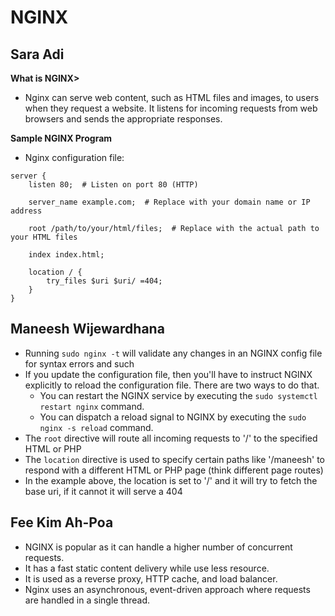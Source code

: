 # NGINX

## Sara Adi
**What is NGINX>**
* Nginx can serve web content, such as HTML files and images, to users when they request a website. It listens for incoming requests from web browsers and sends the appropriate responses.

**Sample NGINX Program**

* Nginx configuration file: 


```
server {
    listen 80;  # Listen on port 80 (HTTP)

    server_name example.com;  # Replace with your domain name or IP address

    root /path/to/your/html/files;  # Replace with the actual path to your HTML files

    index index.html;

    location / {
        try_files $uri $uri/ =404;
    }
}
```

## Maneesh Wijewardhana
-   Running `sudo nginx -t` will validate any changes in an NGINX config file for syntax errors and such
-   If you update the configuration file, then you'll have to instruct NGINX explicitly to reload the configuration file. There are two ways to do that.
    -   You can restart the NGINX service by executing the `sudo systemctl restart nginx` command.
    -   You can dispatch a reload signal to NGINX by executing the `sudo nginx -s reload` command.
-   The `root` directive will route all incoming requests to '/' to the specified HTML or PHP
-   The `location` directive is used to specify certain paths like '/maneesh' to respond with a different HTML or PHP page (think different page routes)
-   In the example above, the location is set to '/' and it will try to fetch the base uri, if it cannot it will serve a 404

## Fee Kim Ah-Poa
- NGINX is popular as it can handle a higher number of concurrent requests.
- It has a fast static content delivery while use less resource.
- It is used as a reverse proxy, HTTP cache, and load balancer.
- Nginx uses an asynchronous, event-driven approach where requests are handled in a single thread.
